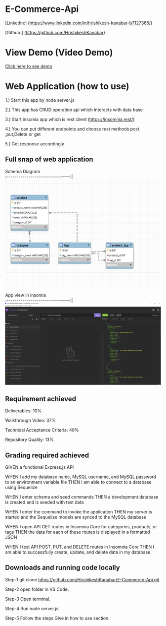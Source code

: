 # E-Commerce-Api

[Linkedin:] (https://www.linkedin.com/in/hrishikesh-kanabar-b7127365/)

[Github:] (https://github.com/HrishikeshKanabar)

# View Demo (Video Demo)

 [Click here to see demo](https://drive.google.com/file/d/13HsbFwbDW9nHD9eYrUeGTCvRgsBId3wp/view?usp=sharing)


# Web Application (how to use)

1.) Start this app by node server.js

2.) This app has CRUD operation api which interacts with data base

3.) Start insomia app which is rest client (https://insomnia.rest/)

4.) You can put different endpoints and choose rest methods post ,put,Delete or get

5.) Get response accordingly


## Full snap of web application

Schema Diagram      
:--------------------------------:|
![App Start](https://github.com/HrishikeshKanabar/E-Commerce-Api/blob/main/assets/Scema-ecom.JPG)  

 App view in insomia       
:--------------------------------:|
![App Start](https://github.com/HrishikeshKanabar/E-Commerce-Api/blob/main/assets/In-api.JPG)      


## Requirement achieved 

Deliverables: 10%

Walkthrough Video: 37%

Technical Acceptance Criteria: 40%

Repository Quality: 13%


## Grading required achieved

GIVEN a functional Express.js API

WHEN I add my database name, MySQL username, and MySQL password to an environment variable file
THEN I am able to connect to a database using Sequelize

WHEN I enter schema and seed commands
THEN a development database is created and is seeded with test data

WHEN I enter the command to invoke the application
THEN my server is started and the Sequelize models are synced to the MySQL database

WHEN I open API GET routes in Insomnia Core for categories, products, or tags
THEN the data for each of these routes is displayed in a formatted JSON

WHEN I test API POST, PUT, and DELETE routes in Insomnia Core
THEN I am able to successfully create, update, and delete data in my database

## Downloads and running code locally

Step-1 git clone https://github.com/HrishikeshKanabar/E-Commerce-Api.git

Step-2 open folder in VS Code.

Step-3 Open terminal.

Step-4 Run node server.js.

Step-5 Follow the steps Give in how to use section.
